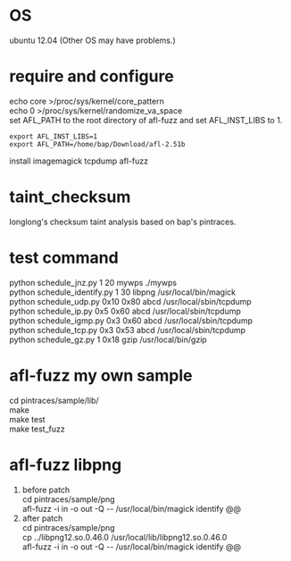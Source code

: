 # OS
ubuntu 12.04 (Other OS may have problems.)
# require and configure
echo core >/proc/sys/kernel/core_pattern  
echo 0 >/proc/sys/kernel/randomize_va_space  
set  AFL_PATH to the root directory of afl-fuzz and set AFL_INST_LIBS to 1.
```
export AFL_INST_LIBS=1
export AFL_PATH=/home/bap/Download/afl-2.51b
```
install imagemagick tcpdump afl-fuzz

# taint_checksum
longlong's checksum taint analysis based on bap's pintraces.
# test command
python schedule_jnz.py 1 20 mywps ./mywps  
python schedule_identify.py 1 30 libpng /usr/local/bin/magick  
python schedule_udp.py 0x10 0x80 abcd /usr/local/sbin/tcpdump  
python schedule_ip.py 0x5 0x60 abcd /usr/local/sbin/tcpdump  
python schedule_igmp.py 0x3 0x60 abcd /usr/local/sbin/tcpdump  
python schedule_tcp.py 0x3 0x53 abcd /usr/local/sbin/tcpdump  
python schedule_gz.py 1 0x18 gzip /usr/local/bin/gzip  

# afl-fuzz my own sample
cd pintraces/sample/lib/  
make  
make test  
make test_fuzz  
# afl-fuzz libpng
1. before patch  
cd pintraces/sample/png  
afl-fuzz -i in -o out -Q -- /usr/local/bin/magick identify @@
2. after patch  
cd pintraces/sample/png   
cp ../libpng12.so.0.46.0 /usr/local/lib/libpng12.so.0.46.0  
afl-fuzz -i in -o out -Q -- /usr/local/bin/magick identify @@